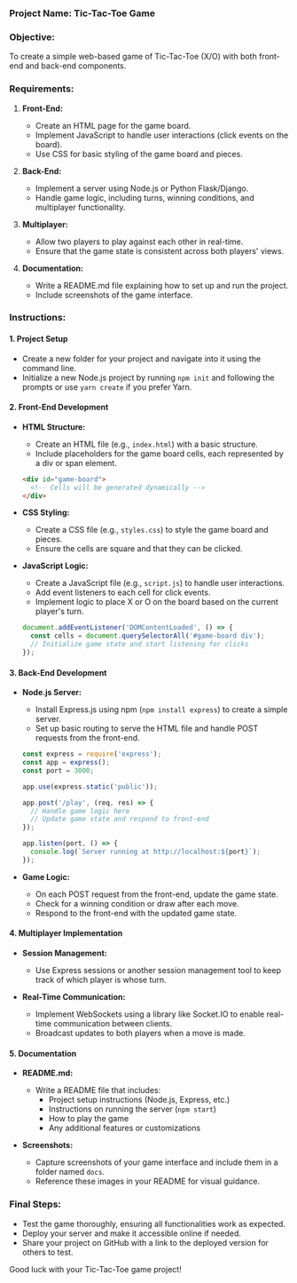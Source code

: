### Project Name: Tic-Tac-Toe Game

### Objective:
To create a simple web-based game of Tic-Tac-Toe (X/O) with both front-end and back-end components.

### Requirements:
1. **Front-End:**
   - Create an HTML page for the game board.
   - Implement JavaScript to handle user interactions (click events on the board).
   - Use CSS for basic styling of the game board and pieces.

2. **Back-End:**
   - Implement a server using Node.js or Python Flask/Django.
   - Handle game logic, including turns, winning conditions, and multiplayer functionality.

3. **Multiplayer:**
   - Allow two players to play against each other in real-time.
   - Ensure that the game state is consistent across both players' views.

4. **Documentation:**
   - Write a README.md file explaining how to set up and run the project.
   - Include screenshots of the game interface.

### Instructions:

#### 1. Project Setup
- Create a new folder for your project and navigate into it using the command line.
- Initialize a new Node.js project by running `npm init` and following the prompts or use `yarn create` if you prefer Yarn.

#### 2. Front-End Development
- **HTML Structure:**
  - Create an HTML file (e.g., `index.html`) with a basic structure.
  - Include placeholders for the game board cells, each represented by a div or span element.
  
  ```html
  <div id="game-board">
    <!-- Cells will be generated dynamically -->
  </div>
  ```

- **CSS Styling:**
  - Create a CSS file (e.g., `styles.css`) to style the game board and pieces.
  - Ensure the cells are square and that they can be clicked.

- **JavaScript Logic:**
  - Create a JavaScript file (e.g., `script.js`) to handle user interactions.
  - Add event listeners to each cell for click events.
  - Implement logic to place X or O on the board based on the current player's turn.
  
  ```javascript
  document.addEventListener('DOMContentLoaded', () => {
    const cells = document.querySelectorAll('#game-board div');
    // Initialize game state and start listening for clicks
  });
  ```

#### 3. Back-End Development
- **Node.js Server:**
  - Install Express.js using npm (`npm install express`) to create a simple server.
  - Set up basic routing to serve the HTML file and handle POST requests from the front-end.

  ```javascript
  const express = require('express');
  const app = express();
  const port = 3000;

  app.use(express.static('public'));

  app.post('/play', (req, res) => {
    // Handle game logic here
    // Update game state and respond to front-end
  });

  app.listen(port, () => {
    console.log(`Server running at http://localhost:${port}`);
  });
  ```

- **Game Logic:**
  - On each POST request from the front-end, update the game state.
  - Check for a winning condition or draw after each move.
  - Respond to the front-end with the updated game state.

#### 4. Multiplayer Implementation
- **Session Management:**
  - Use Express sessions or another session management tool to keep track of which player is whose turn.

- **Real-Time Communication:**
  - Implement WebSockets using a library like Socket.IO to enable real-time communication between clients.
  - Broadcast updates to both players when a move is made.

#### 5. Documentation
- **README.md:**
  - Write a README file that includes:
    - Project setup instructions (Node.js, Express, etc.)
    - Instructions on running the server (`npm start`)
    - How to play the game
    - Any additional features or customizations

- **Screenshots:**
  - Capture screenshots of your game interface and include them in a folder named `docs`.
  - Reference these images in your README for visual guidance.

### Final Steps:
- Test the game thoroughly, ensuring all functionalities work as expected.
- Deploy your server and make it accessible online if needed.
- Share your project on GitHub with a link to the deployed version for others to test.

Good luck with your Tic-Tac-Toe game project!
